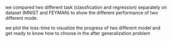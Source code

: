 we compared two different task (classfication and regression) separately on dataset (MNIST and FEYMAN) to show the different performance of two different mode.

we plot the loss-time to visualize the progress of two different model and get ready to know how to choose in the after generalization problem
